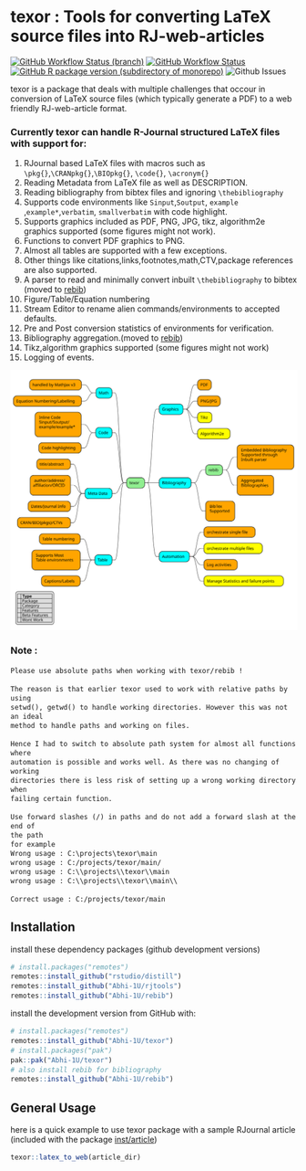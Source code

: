 
<!-- README.md is generated from README.Rmd. Please edit that file -->

# texor : Tools for converting LaTeX source files into RJ-web-articles

<!-- badges: start -->

[![GitHub Workflow Status
(branch)](https://img.shields.io/github/workflow/status/Abhi-1U/texor/pkgdown/master?label=pkgdown&style=for-the-badge)](https://github.com/Abhi-1U/texor/actions/workflows/pkg_down.yaml)
[![GitHub Workflow
Status](https://img.shields.io/github/workflow/status/Abhi-1U/texor/R_cmd_check?label=R-CMD-CHECK&style=for-the-badge)](https://github.com/Abhi-1U/texor/actions/workflows/cmdcheck.yaml)
[![GitHub R package version (subdirectory of
monorepo)](https://img.shields.io/github/r-package/v/Abhi-1U/texor?filename=DESCRIPTION&label=texor&style=for-the-badge)](https://github.com/Abhi-1U/texor/blob/master/DESCRIPTION)
![Github
Issues](https://img.shields.io/github/issues/Abhi-1U/texor?color=orange&logo=github&logoColor=&style=for-the-badge)

<!-- badges: end -->

texor is a package that deals with multiple challenges that occour in
conversion of LaTeX source files (which typically generate a PDF) to a
web friendly RJ-web-article format.

### Currently texor can handle R-Journal structured LaTeX files with support for:

1.  RJournal based LaTeX files with macros such as
    `\pkg{}`,`\CRANpkg{}`,`\BIOpkg{}`, `\code{}`, `\acronym{}`
2.  Reading Metadata from LaTeX file as well as DESCRIPTION.
3.  Reading bibliography from bibtex files and ignoring
    `\thebibliography`
4.  Supports code environments like `Sinput`,`Soutput`, `example`
    ,`example*`,`verbatim`, `smallverbatim` with code highlight.
5.  Supports graphics included as PDF, PNG, JPG, tikz, algorithm2e
    graphics supported (some figures might not work).
6.  Functions to convert PDF graphics to PNG.
7.  Almost all tables are supported with a few exceptions.
8.  Other things like citations,links,footnotes,math,CTV,package
    references are also supported.
9.  A parser to read and minimally convert inbuilt `\thebibliography` to
    bibtex (moved to [rebib](https://github.com/Abhi-1U/rebib))
10. Figure/Table/Equation numbering
11. Stream Editor to rename alien commands/environments to accepted
    defaults.
12. Pre and Post conversion statistics of environments for verification.
13. Bibliography aggregation.(moved to
    [rebib](https://github.com/Abhi-1U/rebib))
14. Tikz,algorithm graphics supported (some figures might not work)
15. Logging of events.

![texor features](man/figures/texor.svg)

### Note :

    Please use absolute paths when working with texor/rebib !

    The reason is that earlier texor used to work with relative paths by using 
    setwd(), getwd() to handle working directories. However this was not an ideal
    method to handle paths and working on files.

    Hence I had to switch to absolute path system for almost all functions where
    automation is possible and works well. As there was no changing of working
    directories there is less risk of setting up a wrong working directory when 
    failing certain function.

    Use forward slashes (/) in paths and do not add a forward slash at the end of 
    the path
    for example 
    Wrong usage : C:\projects\texor\main
    wrong usage : C:/projects/texor/main/
    wrong usage : C:\\projects\\texor\\main
    wrong usage : C:\\projects\\texor\\main\\

    Correct usage : C:/projects/texor/main

## Installation

install these dependency packages (github development versions)

``` r
# install.packages("remotes")
remotes::install_github("rstudio/distill")
remotes::install_github("Abhi-1U/rjtools")
remotes::install_github("Abhi-1U/rebib")
```

install the development version from GitHub with:

``` r
# install.packages("remotes")
remotes::install_github("Abhi-1U/texor")
# install.packages("pak")
pak::pak("Abhi-1U/texor")
# also install rebib for bibliography
remotes::install_github("Abhi-1U/rebib")
```

## General Usage

here is a quick example to use texor package with a sample RJournal
article (included with the package
[inst/article](https://github.com/Abhi-1U/texor/tree/master/inst/examples/article))

``` r
texor::latex_to_web(article_dir)
```
